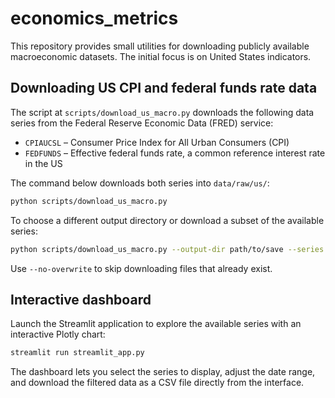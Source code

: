 # economics_metrics

This repository provides small utilities for downloading publicly available
macroeconomic datasets. The initial focus is on United States indicators.

## Downloading US CPI and federal funds rate data

The script at `scripts/download_us_macro.py` downloads the following data series
from the Federal Reserve Economic Data (FRED) service:

- `CPIAUCSL` – Consumer Price Index for All Urban Consumers (CPI)
- `FEDFUNDS` – Effective federal funds rate, a common reference interest rate in
  the US

The command below downloads both series into `data/raw/us/`:

```bash
python scripts/download_us_macro.py
```

To choose a different output directory or download a subset of the available
series:

```bash
python scripts/download_us_macro.py --output-dir path/to/save --series cpi
```

Use `--no-overwrite` to skip downloading files that already exist.

## Interactive dashboard

Launch the Streamlit application to explore the available series with an
interactive Plotly chart:

```bash
streamlit run streamlit_app.py
```

The dashboard lets you select the series to display, adjust the date range, and
download the filtered data as a CSV file directly from the interface.
